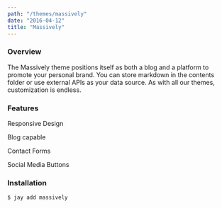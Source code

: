 ```yaml
---
path: "/themes/massively"
date: "2016-04-12"
title: "Massively"
---
```


### Overview
The Massively theme positions itself as both a blog and a platform to promote your personal brand. You can store markdown in the contents folder or use external APIs as your data source. As with all our themes, customization is endless.

### Features
Responsive Design

Blog capable

Contact Forms

Social Media Buttons

### Installation
`$ jay add massively`
